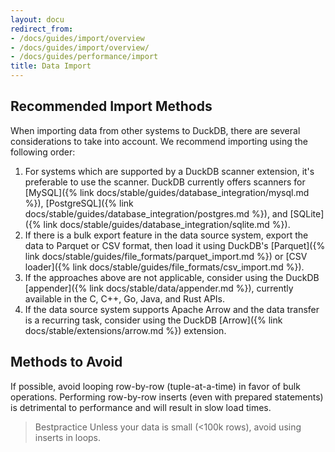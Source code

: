 ```yaml
---
layout: docu
redirect_from:
- /docs/guides/import/overview
- /docs/guides/import/overview/
- /docs/guides/performance/import
title: Data Import
---
```


## Recommended Import Methods

When importing data from other systems to DuckDB, there are several considerations to take into account.
We recommend importing using the following order:

1. For systems which are supported by a DuckDB scanner extension, it's preferable to use the scanner. DuckDB currently offers scanners for [MySQL]({% link docs/stable/guides/database_integration/mysql.md %}), [PostgreSQL]({% link docs/stable/guides/database_integration/postgres.md %}), and [SQLite]({% link docs/stable/guides/database_integration/sqlite.md %}).
2. If there is a bulk export feature in the data source system, export the data to Parquet or CSV format, then load it using DuckDB's [Parquet]({% link docs/stable/guides/file_formats/parquet_import.md %}) or [CSV loader]({% link docs/stable/guides/file_formats/csv_import.md %}).
3. If the approaches above are not applicable, consider using the DuckDB [appender]({% link docs/stable/data/appender.md %}), currently available in the C, C++, Go, Java, and Rust APIs.
4. If the data source system supports Apache Arrow and the data transfer is a recurring task, consider using the DuckDB [Arrow]({% link docs/stable/extensions/arrow.md %}) extension.

## Methods to Avoid

If possible, avoid looping row-by-row (tuple-at-a-time) in favor of bulk operations.
Performing row-by-row inserts (even with prepared statements) is detrimental to performance and will result in slow load times.

> Bestpractice Unless your data is small (<100k rows), avoid using inserts in loops.
